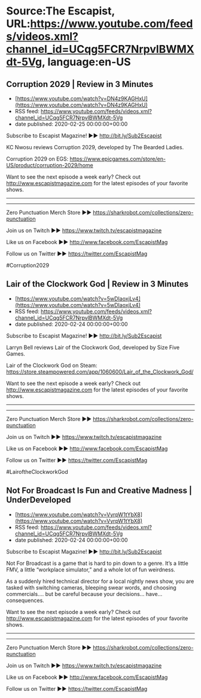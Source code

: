 # Source:The Escapist, URL:https://www.youtube.com/feeds/videos.xml?channel_id=UCqg5FCR7NrpvlBWMXdt-5Vg, language:en-US

## Corruption 2029 | Review in 3 Minutes
 - [https://www.youtube.com/watch?v=DN4z9KAGHxU](https://www.youtube.com/watch?v=DN4z9KAGHxU)
 - RSS feed: https://www.youtube.com/feeds/videos.xml?channel_id=UCqg5FCR7NrpvlBWMXdt-5Vg
 - date published: 2020-02-25 00:00:00+00:00

Subscribe to Escapist Magazine! ►► http://bit.ly/Sub2Escapist

KC Nwosu reviews Corruption 2029, developed by The Bearded Ladies. 

Corruption 2029 on EGS: https://www.epicgames.com/store/en-US/product/corruption-2029/home

Want to see the next episode a week early? Check out http://www.escapistmagazine.com for the latest episodes of your favorite shows.

---



---


Zero Punctuation Merch Store ►► https://sharkrobot.com/collections/zero-punctuation 

Join us on Twitch ►► https://www.twitch.tv/escapistmagazine 

Like us on Facebook ►► http://www.facebook.com/EscapistMag

Follow us on Twitter ►► https://twitter.com/EscapistMag

#Corruption2029

## Lair of the Clockwork God | Review in 3 Minutes
 - [https://www.youtube.com/watch?v=5wDIaoxjLv4](https://www.youtube.com/watch?v=5wDIaoxjLv4)
 - RSS feed: https://www.youtube.com/feeds/videos.xml?channel_id=UCqg5FCR7NrpvlBWMXdt-5Vg
 - date published: 2020-02-24 00:00:00+00:00

Subscribe to Escapist Magazine! ►► http://bit.ly/Sub2Escapist

Larryn Bell reviews Lair of the Clockwork God, developed by Size Five Games.

Lair of the Clockwork God on Steam: https://store.steampowered.com/app/1060600/Lair_of_the_Clockwork_God/

Want to see the next episode a week early? Check out http://www.escapistmagazine.com for the latest episodes of your favorite shows.

---



---


Zero Punctuation Merch Store ►► https://sharkrobot.com/collections/zero-punctuation 

Join us on Twitch ►► https://www.twitch.tv/escapistmagazine 

Like us on Facebook ►► http://www.facebook.com/EscapistMag

Follow us on Twitter ►► https://twitter.com/EscapistMag

#LairoftheClockworkGod

## Not For Broadcast Is Fun and Creative Madness | UnderDeveloped
 - [https://www.youtube.com/watch?v=VyrpW1tYbX8](https://www.youtube.com/watch?v=VyrpW1tYbX8)
 - RSS feed: https://www.youtube.com/feeds/videos.xml?channel_id=UCqg5FCR7NrpvlBWMXdt-5Vg
 - date published: 2020-02-24 00:00:00+00:00

Subscribe to Escapist Magazine! ►► http://bit.ly/Sub2Escapist

Not For Broadcast is a game that is hard to pin down to a genre. It’s a little FMV, a little “workplace simulator,” and a whole lot of fun weirdness.

As a suddenly hired technical director for a local nightly news show, you are tasked with switching cameras, bleeping swear words, and choosing commercials…. but be careful because your decisions… have… consequences.

Want to see the next episode a week early? Check out http://www.escapistmagazine.com for the latest episodes of your favorite shows.

---



---


Zero Punctuation Merch Store ►► https://sharkrobot.com/collections/zero-punctuation 

Join us on Twitch ►► https://www.twitch.tv/escapistmagazine 

Like us on Facebook ►► http://www.facebook.com/EscapistMag

Follow us on Twitter ►► https://twitter.com/EscapistMag

